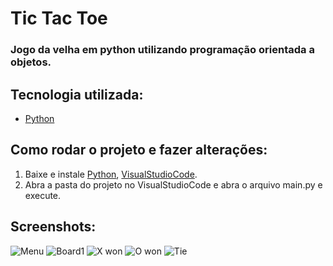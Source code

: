 # Tic Tac Toe

### Jogo da velha em python utilizando programação orientada a objetos.

## Tecnologia utilizada:

* [Python](https://www.python.org)

## Como rodar o projeto e fazer alterações:

1. Baixe e instale [Python](https://www.python.org/downloads/), [VisualStudioCode](https://code.visualstudio.com/download).
2. Abra a pasta do projeto no VisualStudioCode e abra o arquivo main.py e execute.

## Screenshots:
![Menu](https://user-images.githubusercontent.com/65717016/182657456-d433b4b5-313d-4d7d-b6f5-8ad6ba372f0b.png)
![Board1](https://user-images.githubusercontent.com/65717016/182657485-61383540-97b1-43b5-b698-17ae5f11c09d.png)
![X won](https://user-images.githubusercontent.com/65717016/182657503-ccbfd7fe-816e-44c2-8052-1f784f83241c.png)
![O won](https://user-images.githubusercontent.com/65717016/182657509-3d727536-97e7-4cc7-ad24-bdc3f7bb5ae7.png)
![Tie](https://user-images.githubusercontent.com/65717016/182657518-2a24b5f9-368f-43e2-bcaa-94b52038d7c3.png)
